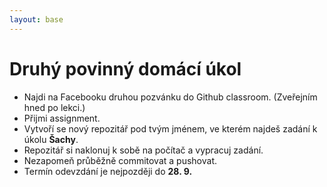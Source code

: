 ```yaml
---
layout: base
---
```


# Druhý povinný domácí úkol

- Najdi na Facebooku druhou pozvánku do Github classroom. (Zveřejním hned po lekci.)
- Přijmi assignment.
- Vytvoří se nový repozitář pod tvým jménem, ve kterém najdeš zadání k úkolu **Šachy**.
- Repozitář si naklonuj k sobě na počítač a vypracuj zadání.
- Nezapomeň průběžně commitovat a pushovat.
- Termín odevzdání je nejpozději do **28. 9.**
